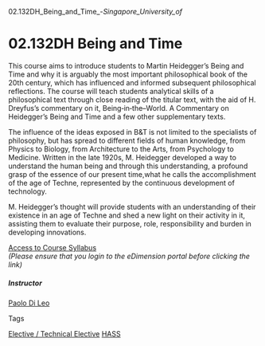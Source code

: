 02.132DH_Being_and_Time_-_Singapore_University_of_



02.132DH Being and Time
=======================

This course aims to introduce students to Martin Heidegger’s Being and Time and why it is arguably the most important philosophical book of the 20th century, which has influenced and informed subsequent philosophical reflections. The course will teach students analytical skills of a philosophical text through close reading of the titular text, with the aid of H. Dreyfus’s commentary on it, Being‐in‐the–World. A Commentary on Heidegger’s Being and Time and a few other supplementary texts.



The influence of the ideas exposed in B&T is not limited to the specialists of philosophy, but has spread to different fields of human knowledge, from Physics to Biology, from Architecture to the Arts, from Psychology to Medicine. Written in the late 1920s, M. Heidegger developed a way to understand the human being and through this understanding, a profound grasp of the essence of our present time,what he calls the accomplishment of the age of Techne, represented by the continuous development of technology.



M. Heidegger’s thought will provide students with an understanding of their existence in an age of Techne and shed a new light on their activity in it, assisting them to evaluate their purpose, role, responsibility and burden in developing innovations.



[Access to Course Syllabus](https://edimension.sutd.edu.sg/bbcswebdav/pid-58231-dt-content-rid-500427_1/courses/1630-HASS-Main/02.132%20Being%20and%20Time%281%29.pdf)  
*(Please ensure that you login to the eDimension portal before clicking the link)*



##### **Instructor**



[Paolo Di Leo](/profile/paolo-di-leo/)

Tags

[Elective / Technical Elective](/education/undergraduate/courses/?course-type=853)
[HASS](/education/undergraduate/courses/?pillar-cluster=56)

